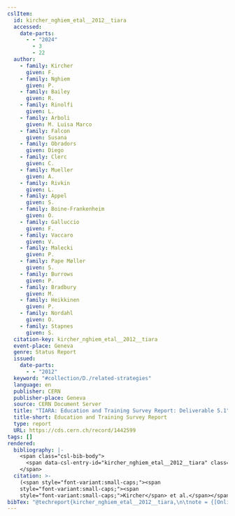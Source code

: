 ```yaml
---
cslItem:
  id: kircher_nghiem_etal__2012__tiara
  accessed:
    date-parts:
      - - "2024"
        - 3
        - 22
  author:
    - family: Kircher
      given: F.
    - family: Nghiem
      given: P.
    - family: Bailey
      given: R.
    - family: Rinolfi
      given: L.
    - family: Arboli
      given: M. Luisa Marco
    - family: Falcon
      given: Susana
    - family: Obradors
      given: Diego
    - family: Clerc
      given: C.
    - family: Mueller
      given: A.
    - family: Rivkin
      given: L.
    - family: Appel
      given: S.
    - family: Boine-Frankenheim
      given: O.
    - family: Galluccio
      given: F.
    - family: Vaccaro
      given: V.
    - family: Malecki
      given: P.
    - family: Pape Møller
      given: S.
    - family: Burrows
      given: P.
    - family: Bradbury
      given: M.
    - family: Heikkinen
      given: P.
    - family: Nordahl
      given: O.
    - family: Stapnes
      given: S.
  citation-key: kircher_nghiem_etal__2012__tiara
  event-place: Geneva
  genre: Status Report
  issued:
    date-parts:
      - - "2012"
  keyword: "#collection/D./related-strategies"
  language: en
  publisher: CERN
  publisher-place: Geneva
  source: CERN Document Server
  title: "TIARA: Education and Training Survey Report: Deliverable 5.1"
  title-short: Education and Training Survey Report
  type: report
  URL: https://cds.cern.ch/record/1442599
tags: []
rendered:
  bibliography: |-
    <span class="csl-bib-body">
      <span data-csl-entry-id="kircher_nghiem_etal__2012__tiara" class="csl-entry"><span class='author-bib'>Kircher, Nghiem, P., Bailey, R., et al.</span>. <span class='date-bib'>(2012)</span>. <span class='title'><i><b><span style="font-style:normal;">TIARA: Education and Training Survey Report: Deliverable 5.1</span></b></i></span> [Status Report]. CERN. <span class='URL'><a href='https://cds.cern.ch/record/1442599'>LINK</a></span></span>
    </span>
  citation: >-
    (<span style="font-variant:small-caps;"><span
    style="font-variant:small-caps;"><span
    style="font-variant:small-caps;">Kircher</span> et al.</span></span>, 2012)
bibTex: "@techreport{kircher_nghiem_etal__2012__tiara,\n\tnote = {[Online; accessed 2024-03-22]},\n\taddress = {Geneva},\n\tauthor = {Kircher, F. and Nghiem, P. and Bailey, R. and Rinolfi, L. and Arboli, M. Luisa Marco and Falcon, Susana and Obradors, Diego and Clerc, C. and Mueller, A. and Rivkin, L. and Appel, S. and Boine-Frankenheim, O. and Galluccio, F. and Vaccaro, V. and Malecki, P. and Pape M\\o{}ller, S. and Burrows, P. and Bradbury, M. and Heikkinen, P. and Nordahl, O. and Stapnes, S.},\n\tyear = {2012},\n\tinstitution = {CERN},\n\ttitle = {TIARA: Education and {Training} {Survey} {Report}: Deliverable 5.1},\n\ttype = {Status {Report}},\n}\n\n"
---
```

